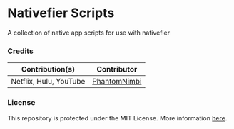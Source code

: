 # Nativefier Scripts
A collection of native app scripts for use with nativefier

### Credits

| Contribution(s) | Contributor |
| --- | --- |
| Netflix, Hulu, YouTube | [PhantomNimbi][PhantomNimbi] |

### License
This repository is protected under the MIT License. More information [here][LICENSE].


[LICENSE]: ./LICENSE
[PhantomNimbi]: https://github.com/PhantomNimbi
